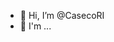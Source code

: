 - 👋 Hi, I’m @CasecoRI
- 👋 I'm ...

<!---interested in geography.
- 🌱 I’m currently learning ...
- 💞️ I’m looking to collaborate on ...
- 📫 How to reach me ...


CasecoRI/CasecoRI is a ✨ special ✨ repository because its `README.md` (this file) appears on your GitHub profile.
You can click the Preview link to take a look at your changes.
--->
